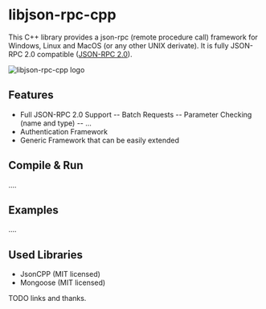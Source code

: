 libjson-rpc-cpp
===============

This C++ library provides a json-rpc (remote procedure call) framework for Windows, Linux and MacOS (or any other UNIX derivate).
It is fully JSON-RPC 2.0 compatible ([JSON-RPC 2.0](http://www.jsonrpc.org/specification)).

![libjson-rpc-cpp logo](https://github.com/cinemast/libjson-rpc-cpp/blob/master/artwork/logo.png?raw=true)

Features
---------

- Full JSON-RPC 2.0 Support
-- Batch Requests
-- Parameter Checking (name and type)
-- ...
- Authentication Framework
- Generic Framework that can be easily extended
 
Compile & Run
-------------

....

Examples
--------

....



Used Libraries
---------------

- JsonCPP (MIT licensed)
- Mongoose (MIT licensed)

TODO links and thanks.